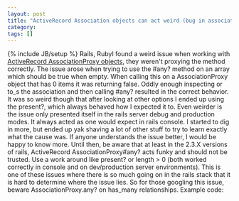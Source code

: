 ```yaml
---
layout: post
title: "ActiveRecord Association objects can act weird (bug in association#any?)"
category:
tags: []
---
```

{% include JB/setup %}
Rails, RubyI found a weird issue when working with [ActiveRecord AssociationProxy objects](http://apidock.com/rails/ActiveRecord/Associations/AssociationProxy), they weren't proxying the method correctly.    The issue arose when trying to use the #any? method on an array which should be true when empty. When calling this on a AssociationProxy object that has 0 items it was returning false. Oddly enough inspecting or to_s the association and then calling #any? resulted in the correct behavior. It was so weird though that after looking at other options I ended up using the present?, which always behaved how I expected it to. Even weirder is the issue only presented itself in the rails server debug and production modes. It always acted as one would expect in rails console. I started to dig in more, but ended up yak shaving a lot of other stuff to try to learn exactly what the cause was. If anyone understands the issue better, I would be happy to know more.    Until then, be aware that at least in the 2.3.X versions of rails, ActiveRecord AssociationProxy#any? acts funky and should not be trusted. Use a work around like present? or length > 0 (both worked correctly in console and on dev/production server environments). This is one of these issues where there is so much going on in the rails stack that it is hard to determine where the issue lies.    So for those googling this issue, beware AssociationProxy.any? on has_many relationships.    Example code:<script src="https://gist.github.com/1250980.js?file=AR_bug.rb"> </script>